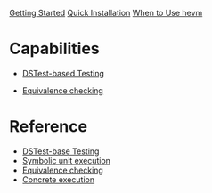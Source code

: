 [Getting Started](./getting-started.md)
[Quick Installation](./install.md)
[When to Use hevm](./when-to-use.md)

# Capabilities

- [DSTest-based Testing](./dstest-tutorial.md)
<!-- - [Discovering reachable assertion violations]() -->
- [Equivalence checking](./equivalence-checking.md)
<!-- - [Symbolic unit testing]() -->

# Reference

- [DSTest-base Testing](./test.md)
- [Symbolic unit execution](./symbolic.md)
- [Equivalence checking](./equivalence.md)
- [Concrete execution](./exec.md)
